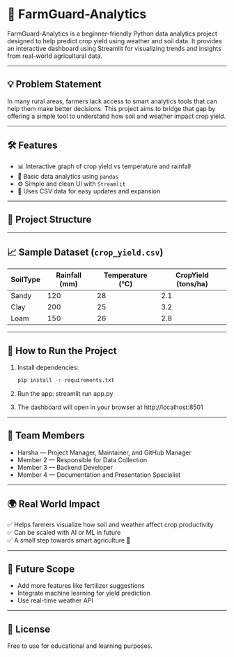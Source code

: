 # 🌾 FarmGuard-Analytics

FarmGuard-Analytics is a beginner-friendly Python data analytics project designed to help predict crop yield using weather and soil data. It provides an interactive dashboard using Streamlit for visualizing trends and insights from real-world agricultural data.

---

## 💡 Problem Statement

In many rural areas, farmers lack access to smart analytics tools that can help them make better decisions. This project aims to bridge that gap by offering a simple tool to understand how soil and weather impact crop yield.

---

## 🛠️ Features

- 📊 Interactive graph of crop yield vs temperature and rainfall
- 🧠 Basic data analytics using `pandas`
- ⚙️ Simple and clean UI with `Streamlit`
- 📁 Uses CSV data for easy updates and expansion

---

## 📂 Project Structure


---

## 📈 Sample Dataset (`crop_yield.csv`)

| SoilType | Rainfall (mm) | Temperature (°C) | CropYield (tons/ha) |
|----------|----------------|------------------|----------------------|
| Sandy    | 120            | 28               | 2.1                  |
| Clay     | 200            | 25               | 3.2                  |
| Loam     | 150            | 26               | 2.8                  |

---

## 🚀 How to Run the Project

1. Install dependencies:
   ```bash
   pip install -r requirements.txt
   
2. Run the app: 
   streamlit run app.py
   
4. The dashboard will open in your browser at http://localhost:8501

---

## 👥 Team Members

- Harsha — Project Manager, Maintainer, and GitHub Manager
- Member 2 — Responsible for Data Collection
- Member 3 — Backend Developer
- Member 4 — Documentation and Presentation Specialist
---

## 🌍 Real World Impact

✅ Helps farmers visualize how soil and weather affect crop productivity  
✅ Can be scaled with AI or ML in future  
✅ A small step towards smart agriculture 🚜

---

## 📌 Future Scope

- Add more features like fertilizer suggestions  
- Integrate machine learning for yield prediction  
- Use real-time weather API

---

## 📜 License

Free to use for educational and learning purposes.
